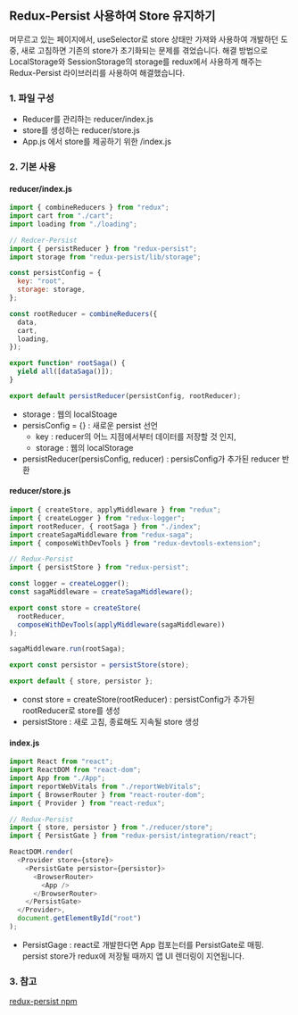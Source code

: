 ## Redux-Persist 사용하여 Store 유지하기

머무르고 있는 페이지에서, useSelector로 store 상태만 가져와 사용하여 개발하던 도중, 새로 고침하면 기존의 store가 초기화되는 문제를 겪었습니다.
해결 방법으로 LocalStorage와 SessionStorage의 storage를 redux에서 사용하게 해주는 Redux-Persist 라이브러리를 사용하여 해결했습니다.

### 1. 파일 구성

- Reducer를 관리하는 reducer/index.js
- store를 생성하는 reducer/store.js
- App.js 에서 store를 제공하기 위한 /index.js

### 2. 기본 사용

#### reducer/index.js

```javascript
import { combineReducers } from "redux";
import cart from "./cart";
import loading from "./loading";

// Redcer-Persist
import { persistReducer } from "redux-persist";
import storage from "redux-persist/lib/storage";

const persistConfig = {
  key: "root",
  storage: storage,
};

const rootReducer = combineReducers({
  data,
  cart,
  loading,
});

export function* rootSaga() {
  yield all([dataSaga()]);
}

export default persistReducer(persistConfig, rootReducer);
```

- storage : 웹의 localStoage
- persisConfig = {} : 새로운 persist 선언
  - key : reducer의 어느 지점에서부터 데이터를 저장할 것 인지,
  - storage : 웹의 localStorage
- persistReducer(persisConfig, reducer) : persisConfig가 추가된 reducer 반환

#### reducer/store.js

```javascript
import { createStore, applyMiddleware } from "redux";
import { createLogger } from "redux-logger";
import rootReducer, { rootSaga } from "./index";
import createSagaMiddleware from "redux-saga";
import { composeWithDevTools } from "redux-devtools-extension";

// Redux-Persist
import { persistStore } from "redux-persist";

const logger = createLogger();
const sagaMiddleware = createSagaMiddleware();

export const store = createStore(
  rootReducer,
  composeWithDevTools(applyMiddleware(sagaMiddleware))
);

sagaMiddleware.run(rootSaga);

export const persistor = persistStore(store);

export default { store, persistor };
```

- const store = createStore(rootReducer) : persistConfig가 추가된 rootReducer로 store를 생성
- persistStore : 새로 고침, 종료해도 지속될 store 생성

#### index.js

```javascript
import React from "react";
import ReactDOM from "react-dom";
import App from "./App";
import reportWebVitals from "./reportWebVitals";
import { BrowserRouter } from "react-router-dom";
import { Provider } from "react-redux";

// Redux-Persist
import { store, persistor } from "./reducer/store";
import { PersistGate } from "redux-persist/integration/react";

ReactDOM.render(
  <Provider store={store}>
    <PersistGate persistor={persistor}>
      <BrowserRouter>
        <App />
      </BrowserRouter>
    </PersistGate>
  </Provider>,
  document.getElementById("root")
);
```

- PersistGage : react로 개발한다면 App 컴포는터를 PersistGate로 매핑.
  persist store가 redux에 저장될 때까지 앱 UI 렌더링이 지연됩니다.

### 3. 참고

[redux-persist npm](https://www.npmjs.com/package/redux-persist)
